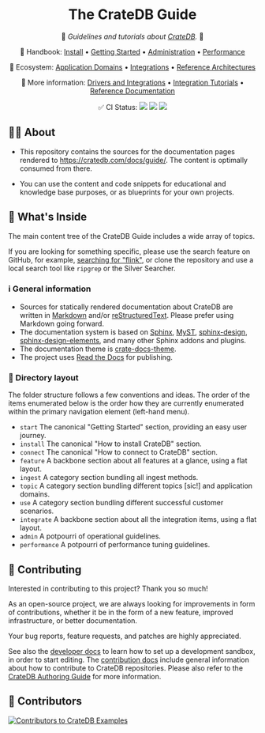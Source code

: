 <div align="center">

# The CrateDB Guide

📖 _Guidelines and tutorials about [CrateDB]._ 📖

🔗 Handbook:
[Install](https://cratedb.com/docs/guide/install/) •
[Getting Started](https://cratedb.com/docs/guide/getting-started.html) •
[Administration](https://cratedb.com/docs/guide/admin/) •
[Performance](https://cratedb.com/docs/guide/performance/)

🔗 Ecosystem:
[Application Domains](https://cratedb.com/docs/guide/domain/) •
[Integrations](https://cratedb.com/docs/guide/integrate/) •
[Reference Architectures](https://cratedb.com/docs/guide/reference-architectures/)

📖 More information:
[Drivers and Integrations](https://cratedb.com/docs/clients/) •
[Integration Tutorials](https://community.cratedb.com/t/overview-of-cratedb-integration-tutorials/1015) •
[Reference Documentation](https://cratedb.com/docs/crate/reference/)

✅ CI Status:
[![](https://github.com/crate/cratedb-guide/actions/workflows/docs.yml/badge.svg)](https://github.com/crate/cratedb-guide/actions/workflows/docs.yml)
[![](https://readthedocs.org/projects/cratedb-guide/badge/?version=latest)](https://readthedocs.org/projects/cratedb-guide)
[![](https://img.shields.io/endpoint.svg?color=blue&url=https%3A%2F%2Fraw.githubusercontent.com%2Fcrate%2Fcratedb-guide%2Fmain%2Fdocs%2Fbuild.json)](https://github.com/crate/cratedb-guide/blob/main/docs/build.json)

</div>

## 👨‍💻 About

- This repository contains the sources for the documentation pages rendered
  to https://cratedb.com/docs/guide/. The content is optimally consumed
  from there.

- You can use the content and code snippets for educational and knowledge base
  purposes, or as blueprints for your own projects.

## 🧐 What's Inside

The main content tree of the CrateDB Guide includes a wide array of topics.

If you are looking for something specific, please use the search feature on
GitHub, for example, [searching for "flink"], or clone the repository and
use a local search tool like `ripgrep` or the Silver Searcher.

### ℹ️ General information

- Sources for statically rendered documentation about CrateDB are written in
  [Markdown] and/or [reStructuredText]. Please prefer using Markdown going forward.
- The documentation system is based on [Sphinx], [MyST], [sphinx-design],
  [sphinx-design-elements], and many other Sphinx addons and plugins.
- The documentation theme is [crate-docs-theme].
- The project uses [Read the Docs] for publishing.

### 📁 Directory layout

The folder structure follows a few conventions and ideas. The order of the items
enumerated below is the order how they are currently enumerated within the primary
navigation element (left-hand menu).

- `start` The canonical "Getting Started" section, providing an easy user journey.
- `install` The canonical "How to install CrateDB" section.
- `connect` The canonical "How to connect to CrateDB" section.
- `feature` A backbone section about all features at a glance, using a flat layout.
- `ingest` A category section bundling all ingest methods.
- `topic` A category section bundling different topics [sic!] and application domains.
- `use` A category section bundling different successful customer scenarios.
- `integrate` A backbone section about all the integration items, using a flat layout.
- `admin` A potpourri of operational guidelines.
- `performance` A potpourri of performance tuning guidelines.

## 💁 Contributing

Interested in contributing to this project? Thank you so much!

As an open-source project, we are always looking for improvements in form of
contributions, whether it be in the form of a new feature, improved
infrastructure, or better documentation.

Your bug reports, feature requests, and patches are highly appreciated.

See also the [developer docs] to learn how to set up a development sandbox, in
order to start editing. The [contribution docs] include general information
about how to contribute to CrateDB repositories.
Please also refer to the [CrateDB Authoring Guide] for more information.


## 🌟 Contributors

[![Contributors to CrateDB Examples](https://contrib.rocks/image?repo=crate/cratedb-guide)](https://github.com/crate/cratedb-guide/graphs/contributors)



[contribution docs]: https://github.com/crate/crate/blob/master/CONTRIBUTING.rst
[CrateDB]: https://github.com/crate/crate
[CrateDB Authoring Guide]: https://crate-docs-theme.readthedocs.io/en/latest/authoring.html
[crate-docs-theme]: https://crate-docs-theme.readthedocs.io/
[developer docs]: DEVELOP.md
[Markdown]: https://daringfireball.net/projects/markdown/
[MyST]: https://myst-parser.readthedocs.io/
[Read the Docs]: https://about.readthedocs.com/
[reStructuredText]: https://docutils.sourceforge.io/rst.html
[searching for "flink"]: https://cratedb.com/docs/guide/search.html?q=flink
[Sphinx]: https://www.sphinx-doc.org/
[sphinx-design]: https://sphinx-design.readthedocs.io/
[sphinx-design-elements]: https://sphinx-design-elements.readthedocs.io/

